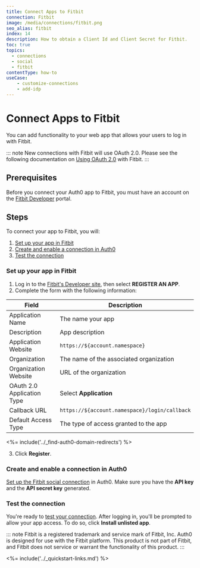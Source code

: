 ```yaml
---
title: Connect Apps to Fitbit
connection: Fitbit
image: /media/connections/fitbit.png
seo_alias: fitbit
index: 14
description: How to obtain a Client Id and Client Secret for Fitbit.
toc: true
topics:
  - connections
  - social
  - fitbit
contentType: how-to
useCase:
    - customize-connections
    - add-idp
---
```


# Connect Apps to Fitbit

You can add functionality to your web app that allows your users to log in with Fitbit. 

::: note
New connections with Fitbit will use OAuth 2.0. Please see the following documentation on [Using OAuth 2.0](https://dev.fitbit.com/docs/oauth2/) with Fitbit.
:::

## Prerequisites

Before you connect your Auth0 app to Fitbit, you must have an account on the [Fitbit Developer](https://dev.fitbit.com) portal.

## Steps

To connect your app to Fitbit, you will:

1. [Set up your app in Fitbit](#set-up-your-app-in-fitbit)
2. [Create and enable a connection in Auth0](#create-and-enable-a-connection-in-auth0)
3. [Test the connection](#test-the-connection)

### Set up your app in Fitbit

1. Log in to the [Fitbit's Developer site](https://dev.fitbit.com), then select **REGISTER AN APP**.
2. Complete the form with the following information:

| Field | Description
--------|------------
Application Name | The name your app
Description | App description
Application Website | `https://${account.namespace}`
Organization | The name of the associated organization
Organization Website | URL of the organization
OAuth 2.0 Application Type | Select **Application**
Callback URL | `https://${account.namespace}/login/callback`
Default Access Type | The type of access granted to the app

<%= include('../_find-auth0-domain-redirects') %>

3. Click **Register**.

### Create and enable a connection in Auth0

[Set up the Fitbit social connection](/dashboard/guides/connections/set-up-connections-social) in Auth0. Make sure you have the **API key** and the **API secret key** generated.

### Test the connection

You're ready to [test your connection](/dashboard/guides/connections/test-connections-social). After logging in, you'll be prompted to allow your app access. To do so, click **Install unlisted app**.

::: note
Fitbit is a registered trademark and service mark of Fitbit, Inc. Auth0 is designed for use with the Fitbit platform. This product is not part of Fitbit, and Fitbit does not service or warrant the functionality of this product.
:::

<%= include('../_quickstart-links.md') %>
